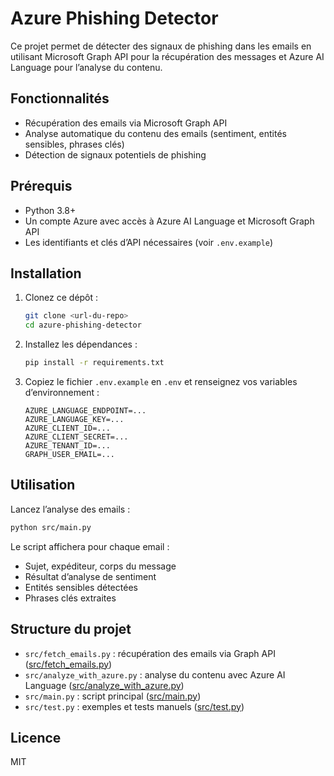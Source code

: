 # Azure Phishing Detector

Ce projet permet de détecter des signaux de phishing dans les emails en utilisant Microsoft Graph API pour la récupération des messages et Azure AI Language pour l’analyse du contenu.

## Fonctionnalités

- Récupération des emails via Microsoft Graph API
- Analyse automatique du contenu des emails (sentiment, entités sensibles, phrases clés)
- Détection de signaux potentiels de phishing

## Prérequis

- Python 3.8+
- Un compte Azure avec accès à Azure AI Language et Microsoft Graph API
- Les identifiants et clés d’API nécessaires (voir `.env.example`)

## Installation

1. Clonez ce dépôt :
   ```bash
   git clone <url-du-repo>
   cd azure-phishing-detector
   ```

2. Installez les dépendances :
   ```bash
   pip install -r requirements.txt
   ```

3. Copiez le fichier `.env.example` en `.env` et renseignez vos variables d’environnement :
   ```
   AZURE_LANGUAGE_ENDPOINT=...
   AZURE_LANGUAGE_KEY=...
   AZURE_CLIENT_ID=...
   AZURE_CLIENT_SECRET=...
   AZURE_TENANT_ID=...
   GRAPH_USER_EMAIL=...
   ```

## Utilisation

Lancez l’analyse des emails :
```bash
python src/main.py
```

Le script affichera pour chaque email :
- Sujet, expéditeur, corps du message
- Résultat d’analyse de sentiment
- Entités sensibles détectées
- Phrases clés extraites

## Structure du projet

- `src/fetch_emails.py` : récupération des emails via Graph API ([src/fetch_emails.py](src/fetch_emails.py))
- `src/analyze_with_azure.py` : analyse du contenu avec Azure AI Language ([src/analyze_with_azure.py](src/analyze_with_azure.py))
- `src/main.py` : script principal ([src/main.py](src/main.py))
- `src/test.py` : exemples et tests manuels ([src/test.py](src/test.py))

## Licence

MIT

